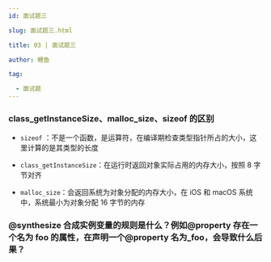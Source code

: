 ```yaml
---
id: 面试题三

slug: 面试题三.html

title: 03 | 面试题三

author: 鲤鱼

tag:

  - 面试题
---
```


### class_getInstanceSize、malloc_size、sizeof 的区别

- `sizeof` ：不是一个函数，是运算符，在编译期检查类型指针所占的大小，这里计算的是其类型的长度

- `class_getInstanceSize`：在运行时返回对象实际占用的内存大小，按照 8 字节对齐

- `malloc_size`：会返回系统为对象分配的内存大小，在 iOS 和 macOS 系统中，系统最小为对象分配 16 字节的内存

  

### @synthesize 合成实例变量的规则是什么？例如@property 存在一个名为 foo 的属性，在声明一个@property 名为_foo，会导致什么后果？

